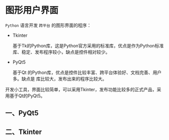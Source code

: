 # 图形用户界面

`Python` 语言开发 `跨平台` 的图形界面的程序：

- Tkinter

  基于Tk的Python库，这是Python官方采用的标准库，优点是作为Python标准库、稳定、发布程序较小，缺点是控件相对较少。

- PyQt5

  基于Qt 的Python库，优点是控件比较丰富、跨平台体验好、文档完善、用户多。缺点是 库比较大，发布出来的程序比较大。

开发小工具，界面比较简单，可以采用Tkinter，发布功能比较多的正式产品，采用基于Qt的PyQt5。

## 一、PyQt5



## 二、Tkinter